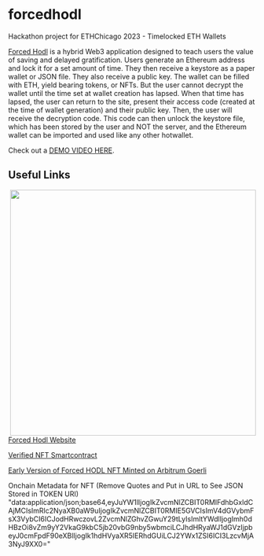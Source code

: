 # forcedhodl
Hackathon project for ETHChicago 2023 - Timelocked ETH Wallets

[Forced Hodl]([https://pages.github.com/](https://forcedhodl.com/)) is a hybrid Web3 application designed to teach users the value of saving and delayed gratification. Users generate an Ethereum address and lock it for a set amount of time. They then receive a keystore as a paper wallet or JSON file. They also receive a public key. The wallet can be filled with ETH, yield bearing tokens, or NFTs. But the user cannot decrypt the wallet until the time set at wallet creation has lapsed. When that time has lapsed, the user can return to the site, present their access code (created at the time of wallet generation) and their public key. Then, the user will receive the decryption code. This code can then unlock the keystore file, which has been stored by the user and NOT the server, and the Ethereum wallet can be imported and used like any other hotwallet. 

Check out a [DEMO VIDEO HERE](https://youtu.be/jHUE4sS064E).

## Useful Links

<img src="https://forcedhodl.com/images/screenshot-03.jpg" width="500px" align="right"/>

[Forced Hodl Website](https://forcedhodl.com/)


[Verified NFT Smartcontract](https://goerli.arbiscan.io/address/0x1b19c9cae807f4f4010ffb4f9c923ce9c6995114#writeContract)


[Early Version of Forced HODL NFT Minted on Arbitrum Goerli](https://testnets.opensea.io/assets/arbitrum-goerli/0x1b19c9cae807f4f4010ffb4f9c923ce9c6995114/0)



Onchain Metadata for NFT (Remove Quotes and Put in URL to See JSON Stored in TOKEN URI)
"data:application/json;base64,eyJuYW1lIjogIkZvcmNlZCBIT0RMIFdhbGxldCAjMCIsImRlc2NyaXB0aW9uIjogIkZvcmNlZCBIT0RMIE5GVCIsImV4dGVybmFsX3VybCI6ICJodHRwczovL2ZvcmNlZGhvZGwuY29tLyIsImltYWdlIjogImh0dHBzOi8vZm9yY2VkaG9kbC5jb20vbG9nby5wbmciLCJhdHRyaWJ1dGVzIjpbeyJ0cmFpdF90eXBlIjogIk1hdHVyaXR5IERhdGUiLCJ2YWx1ZSI6ICI3LzcvMjA3NyJ9XX0="
